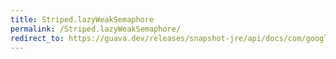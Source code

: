 ```yaml
---
title: Striped.lazyWeakSemaphore
permalink: /Striped.lazyWeakSemaphore/
redirect_to: https://guava.dev/releases/snapshot-jre/api/docs/com/google/common/util/concurrent/Striped.html#lazyWeakSemaphore-int-int-
---
```

